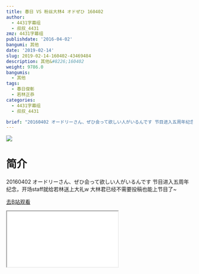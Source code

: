 ```yaml
---
title: 春日 VS 粉丝大林4 オドぜひ 160402
author:
  - 4431字幕组
  - 叔叔_4431
zmz: 4431字幕组
publishdate: '2016-04-02'
bangumi: 其他
date: '2019-02-14'
slug: 2019-02-14-160402-43469484
description: 其他&#8226;160402
weight: 9786.0
bangumis:
  - 其他
tags:
  - 春日俊彰
  - 若林正恭
categories:
  - 4431字幕组
  - 叔叔_4431

brief: "20160402 オードリーさん、ぜひ会って欲しい人がいるんです 节目进入五周年纪念，开场staff就给若林送上大礼w 大林君已经不需要投稿也能上节目了~"
---
```

![](https://i.imgur.com/OZAdtzf.jpg)
# 简介  
20160402 オードリーさん、ぜひ会って欲しい人がいるんです
节目进入五周年纪念，开场staff就给若林送上大礼w
大林君已经不需要投稿也能上节目了~  

[去B站观看](https://www.bilibili.com/video/av43469484/)
<div class ="resp-container"><iframe class="testiframe" src="//player.bilibili.com/player.html?aid=43469484"", scrolling="no", allowfullscreen="true" > </iframe></div> 
